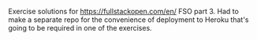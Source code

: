 Exercise solutions for https://fullstackopen.com/en/ FSO part 3.
Had to make a separate repo for the convenience of deployment to Heroku that's going to be required in one of the exercises.
